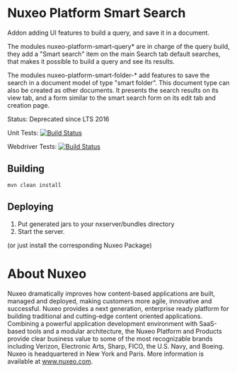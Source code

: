 # Nuxeo Platform Smart Search

Addon adding UI features to build a query, and save it in a document.

The modules nuxeo-platform-smart-query* are in charge of the query build,
they add a "Smart search" item on the main Search tab default searches,
that makes it possible to build a query and see its results.

The modules nuxeo-platform-smart-folder-* add features to save the search in
a document model of type "smart folder". This document type can also be
created as other documents. It presents the search results on its view tab,
and a form similar to the smart search form on its edit tab and creation
page.

Status: Deprecated since LTS 2016

Unit Tests: [![Build Status](https://qa.nuxeo.org/jenkins/buildStatus/icon?job=addons_nuxeo-platform-smart-search-master)](https://qa.nuxeo.org/jenkins/job/addons_nuxeo-platform-smart-search-master/)

Webdriver Tests: [![Build Status](https://qa.nuxeo.org/jenkins/buildStatus/icon?job=addons_FT_nuxeo-platform-smart-search-master)](https://qa.nuxeo.org/jenkins/job/addons_FT_nuxeo-platform-smart-search-master/)

## Building

    mvn clean install

## Deploying

1. Put generated jars to your nxserver/bundles directory
2. Start the server.

(or just install the corresponding Nuxeo Package)

# About Nuxeo

Nuxeo dramatically improves how content-based applications are built, managed and deployed, making customers more agile, innovative and successful. Nuxeo provides a next generation, enterprise ready platform for building traditional and cutting-edge content oriented applications. Combining a powerful application development environment with SaaS-based tools and a modular architecture, the Nuxeo Platform and Products provide clear business value to some of the most recognizable brands including Verizon, Electronic Arts, Sharp, FICO, the U.S. Navy, and Boeing. Nuxeo is headquartered in New York and Paris. More information is available at www.nuxeo.com.
